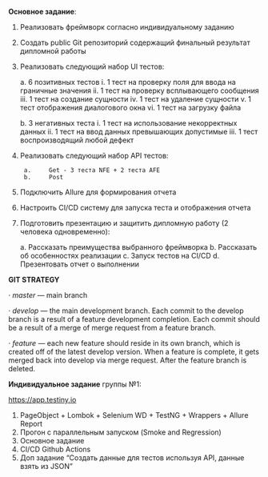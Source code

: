 **Основное задание**:
1. 	Реализовать фреймворк согласно индивидуальному заданию
2. 	Создать public Git репозиторий содержащий финальный результат дипломной работы
3. 	Реализовать следующий набор UI тестов:


      a. 	6 позитивных тестов
      i. 	1 тест на проверку поля для ввода на граничные значения
      ii. 	1 тест на проверку всплывающего сообщения
      iii. 	1 тест на создание сущности
      iv. 	1 тест на удаление сущности
      v. 	1 тест отображения диалогового окна
      vi. 	1 тест на загрузку файла

      b. 	3 негативных теста
      i. 	1 тест на использование некорректных данных
      ii. 	1 тест на ввод данных превышающих допустимые
      iii. 	1 тест воспроизводящий любой дефект

4. 	Реализовать следующий набор API тестов:


         a. 	Get - 3 теста NFE + 2 теста AFE
         b. 	Post
5. 	Подключить Allure для формирования отчета
6. 	Настроить CI/CD систему для запуска теста и отображения отчета
7. 	Подготовить презентацию и защитить дипломную работу (2 человека одновременно):


      a. 	Рассказать преимущества выбранного фреймворка
      b. 	Рассказать об особенностях реализации
      c. 	Запуск тестов на CI/CD
      d. 	Презентовать отчет о выполнении


**GIT STRATEGY**

·      _master_ — main branch

·      _develop_ — the main development branch. Each commit to the develop branch is a result of a feature development completion. Each commit should be a result of a merge of merge request from a feature branch.

·      _feature_ — each new feature should reside in its own branch, which is created off of the latest develop version. When a feature is complete, it gets merged back into develop via merge request. After the feature branch is deleted.

**Индивидуальное задание** группы №1:

https://app.testiny.io

1. PageObject + Lombok + Selenium WD + TestNG + Wrappers + Allure Report
2. Прогон c параллельным запуском (Smoke and Regression)
3. Основное задание
4. CI/CD Github Actions
5. Доп задание “Создать данные для тестов используя API, данные взять из JSON”
